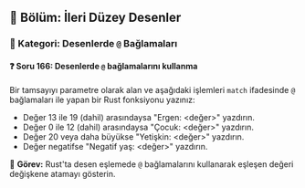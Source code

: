 ## 📘 Bölüm: İleri Düzey Desenler  
### 🔹 Kategori: Desenlerde `@` Bağlamaları  
#### ❓ Soru 166: Desenlerde `@` bağlamalarını kullanma

Bir tamsayıyı parametre olarak alan ve aşağıdaki işlemleri `match` ifadesinde `@` bağlamaları ile yapan bir Rust fonksiyonu yazınız:

- Değer 13 ile 19 (dahil) arasındaysa "Ergen: <değer>" yazdırın.
- Değer 0 ile 12 (dahil) arasındaysa "Çocuk: <değer>" yazdırın.
- Değer 20 veya daha büyükse "Yetişkin: <değer>" yazdırın.
- Değer negatifse "Negatif yaş: <değer>" yazdırın.

🔧 **Görev:** Rust'ta desen eşlemede `@` bağlamalarını kullanarak eşleşen değeri değişkene atamayı gösterin.
